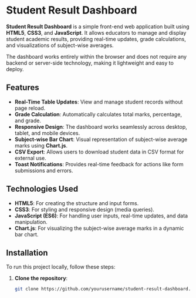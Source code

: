 # Student Result Dashboard

**Student Result Dashboard** is a simple front-end web application built using **HTML5**, **CSS3**, and **JavaScript**. It allows educators to manage and display student academic results, providing real-time updates, grade calculations, and visualizations of subject-wise averages.

The dashboard works entirely within the browser and does not require any backend or server-side technology, making it lightweight and easy to deploy.

## Features
- **Real-Time Table Updates**: View and manage student records without page reload.
- **Grade Calculation**: Automatically calculates total marks, percentage, and grade.
- **Responsive Design**: The dashboard works seamlessly across desktop, tablet, and mobile devices.
- **Subject-wise Bar Chart**: Visual representation of subject-wise average marks using **Chart.js**.
- **CSV Export**: Allows users to download student data in CSV format for external use.
- **Toast Notifications**: Provides real-time feedback for actions like form submissions and errors.

## Technologies Used
- **HTML5**: For creating the structure and input forms.
- **CSS3**: For styling and responsive design (media queries).
- **JavaScript (ES6)**: For handling user inputs, real-time updates, and data manipulation.
- **Chart.js**: For visualizing the subject-wise average marks in a dynamic bar chart.

## Installation
To run this project locally, follow these steps:

1. **Clone the repository**:
   ```bash
   git clone https://github.com/yourusername/student-result-dashboard.git
